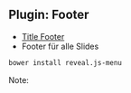 ## <i class="fa fa-github" aria-hidden="true"></i> Plugin: Footer
* <!-- .element: class="fragment" --> <a href="https://github.com/e-gor/Reveal.js-Title-Footer">Title Footer</a>
* <!-- .element: class="fragment" --> Footer für alle Slides

```bash
bower install reveal.js-menu
```
<!-- .element: class="fragment" -->

Note:
